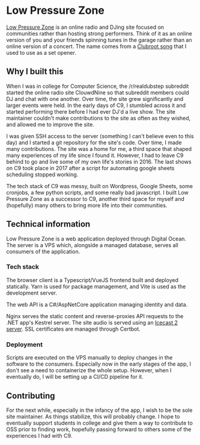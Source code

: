 # Low Pressure Zone

[Low Pressure Zone](https://lowpressurezone.com) is an online radio and DJing site focused on communities rather than hosting strong performers. Think of it as an online version of you and your friends spinning tunes in the garage rather than an online version of a concert. The name comes from a [Clubroot song](https://www.youtube.com/watch?v=0nctcPI-_nI) that I used to use as a set opener.

## Why I built this

When I was in college for Computer Science, the /r/realdubstep subreddit started the online radio site ClouwdNine so that subreddit members could DJ and chat with one another. Over time, the site grew significantly and larger events were held. In the early days of C9, I stumbled across it and started performing there before I had ever DJ'd a live show. The site maintainer couldn't make contributions to the site as often as they wished, and allowed me to improve the site.

I was given SSH access to the server (something I can't believe even to this day) and I started a git repository for the site's code. Over time, I made many contributions. The site was a home for me, a third space that shaped many experiences of my life since I found it. However, I had to leave C9 behind to go and live some of my own life's stories in 2016. The last shows on C9 took place in 2017 after a script for automating google sheets scheduling stopped working.

The tech stack of C9 was messy, built on Wordpress, Google Sheets, some cronjobs, a few python scripts, and some really bad javascript. I built Low Pressure Zone as a successor to C9, another third space for myself and (hopefully) many others to bring more life into their communities.

## Technical information

Low Pressure Zone is a web application deployed through Digital Ocean. The server is a VPS which, alongside a managed database, serves all consumers of the application. 

### Tech stack

The browser client is a Typescript/VueJS frontend built and deployed statically. Yarn is used for package management, and Vite is used as the development server.

The web API is a C#/AspNetCore application managing identity and data.

Nginx serves the static content and reverse-proxies API requests to the .NET app's Kestrel server. The site audio is served using an [Icecast 2 server](https://icecast.org/). SSL certificates are managed through Certbot.

### Deployment

Scripts are executed on the VPS manually to deploy changes in the software to the consumers. Especially now in the early stages of the app, I don't see a need to containerize the whole setup. However, when I eventually do, I will be setting up a CI/CD pipeline for it.

## Contributing

For the next while, especially in the infancy of the app, I wish to be the sole site maintainer. As things stabilize, this will probably change. I hope to eventually support students in college and give them a way to contribute to OSS prior to finding work, hopefully passing forward to others some of the experiences I had with C9.
